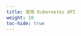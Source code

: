 ```yaml
---
title: 使用 Kubernetes API
weight: 10
toc-hide: true
---
```


<!--
---
title: Using the Kubernetes API
weight: 10
toc-hide: true
---
-->
